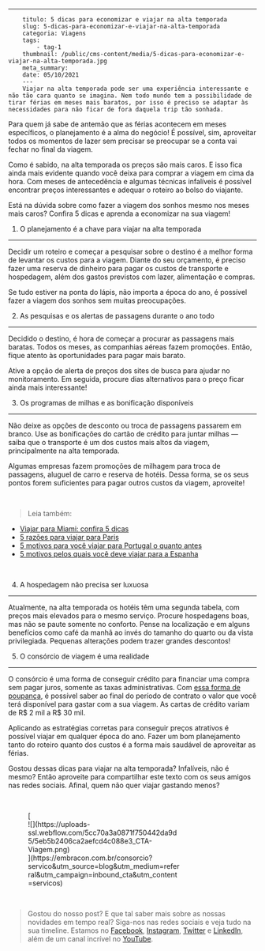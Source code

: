 ---
        titulo: 5 dicas para economizar e viajar na alta temporada
        slug: 5-dicas-para-economizar-e-viajar-na-alta-temporada
        categoria: Viagens
        tags:
            - tag-1
        thumbnail: /public/cms-content/media/5-dicas-para-economizar-e-viajar-na-alta-temporada.jpg
        meta_summary: 
        date: 05/10/2021
        ---
        Viajar na alta temporada pode ser uma experiência interessante e não tão cara quanto se imagina. Nem todo mundo tem a possibilidade de tirar férias em meses mais baratos, por isso é preciso se adaptar às necessidades para não ficar de fora daquela trip tão sonhada.

Para quem já sabe de antemão que as férias acontecem em meses específicos, o planejamento é a alma do negócio! É possível, sim, aproveitar todos os momentos de lazer sem precisar se preocupar se a conta vai fechar no final da viagem.

Como é sabido, na alta temporada os preços são mais caros. E isso fica ainda mais evidente quando você deixa para comprar a viagem em cima da hora. Com meses de antecedência e algumas técnicas infalíveis é possível encontrar preços interessantes e adequar o roteiro ao bolso do viajante.

Está na dúvida sobre como fazer a viagem dos sonhos mesmo nos meses mais caros? Confira 5 dicas e aprenda a economizar na sua viagem!

1. O planejamento é a chave para viajar na alta temporada
---------------------------------------------------------

Decidir um roteiro e começar a pesquisar sobre o destino é a melhor forma de levantar os custos para a viagem. Diante do seu orçamento, é preciso fazer uma reserva de dinheiro para pagar os custos de transporte e hospedagem, além dos gastos previstos com lazer, alimentação e compras.

Se tudo estiver na ponta do lápis, não importa a época do ano, é possível fazer a viagem dos sonhos sem muitas preocupações.

2. As pesquisas e os alertas de passagens durante o ano todo
------------------------------------------------------------

Decidido o destino, é hora de começar a procurar as passagens mais baratas. Todos os meses, as companhias aéreas fazem promoções. Então, fique atento às oportunidades para pagar mais barato.

Ative a opção de alerta de preços dos sites de busca para ajudar no monitoramento. Em seguida, procure dias alternativos para o preço ficar ainda mais interessante!

3. Os programas de milhas e as bonificação disponíveis
------------------------------------------------------

Não deixe as opções de desconto ou troca de passagens passarem em branco. Use as bonificações do cartão de crédito para juntar milhas — saiba que o transporte é um dos custos mais altos da viagem, principalmente na alta temporada.

Algumas empresas fazem promoções de milhagem para troca de passagens, aluguel de carro e reserva de hotéis. Dessa forma, se os seus pontos forem suficientes para pagar outros custos da viagem, aproveite!

‍

> Leia também:

- [Viajar para Miami: confira 5 dicas](https://www.embracon.com.br/blog/viajar-para-miami-confira-5-dicas)
- [5 razões para viajar para Paris](https://www.embracon.com.br/blog/5-razoes-para-viajar-para-paris)
- [5 motivos para você viajar para Portugal o quanto antes](https://www.embracon.com.br/blog/5-motivos-para-voce-viajar-para-portugal-o-quanto-antes)
- [5 motivos pelos quais você deve viajar para a Espanha](https://www.embracon.com.br/blog/5-motivos-pelos-quais-voce-deve-viajar-para-a-espanha)

‍

4. A hospedagem não precisa ser luxuosa
---------------------------------------

Atualmente, na alta temporada os hotéis têm uma segunda tabela, com preços mais elevados para o mesmo serviço. Procure hospedagens boas, mas não se paute somente no conforto. Pense na localização e em alguns benefícios como café da manhã ao invés do tamanho do quarto ou da vista privilegiada. Pequenas alterações podem trazer grandes descontos!

5. O consórcio de viagem é uma realidade
----------------------------------------

O consórcio é uma forma de conseguir crédito para financiar uma compra sem pagar juros, somente as taxas administrativas. Com [essa forma de poupança](https://www.embracon.com.br/blog/8-motivos-que-comprovam-que-consorcio-e-investimento), é possível saber ao final do período de contrato o valor que você terá disponível para gastar com a sua viagem. As cartas de crédito variam de R$ 2 mil a R$ 30 mil.

Aplicando as estratégias corretas para conseguir preços atrativos é possível viajar em qualquer época do ano. Fazer um bom planejamento tanto do roteiro quanto dos custos é a forma mais saudável de aproveitar as férias.

Gostou dessas dicas para viajar na alta temporada? Infalíveis, não é mesmo? Então aproveite para compartilhar este texto com os seus amigos nas redes sociais. Afinal, quem não quer viajar gastando menos?

‍

<figure class="w-richtext-figure-type-image w-richtext-align-center" style="max-width:310px">[<div>![](https://uploads-ssl.webflow.com/5cc70a3a0871f750442da9d5/5eb5b2406ca2aefcd4c088e3_CTA-Viagem.png)</div>](https://embracon.com.br/consorcio?servico&utm_source=blog&utm_medium=referral&utm_campaign=inbound_cta&utm_content=servicos)</figure>‍

> Gostou do nosso post? E que tal saber mais sobre as nossas novidades em tempo real? Siga-nos nas redes sociais e veja tudo na sua timeline. Estamos no [Facebook](https://www.facebook.com/embracon/), [Instagram](https://www.instagram.com/embraconoficial/), [Twitter](https://twitter.com/embracon) e [LinkedIn](https://www.linkedin.com/company/1018875/), além de um canal incrível no [YouTube](https://www.youtube.com/channel/UCL-Y0mv9zc73Iek48NLUBzQ).
        